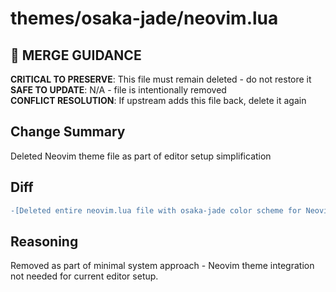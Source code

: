 # themes/osaka-jade/neovim.lua

## 🚨 MERGE GUIDANCE
**CRITICAL TO PRESERVE**: This file must remain deleted - do not restore it  
**SAFE TO UPDATE**: N/A - file is intentionally removed  
**CONFLICT RESOLUTION**: If upstream adds this file back, delete it again

## Change Summary
Deleted Neovim theme file as part of editor setup simplification

## Diff
```diff
-[Deleted entire neovim.lua file with osaka-jade color scheme for Neovim editor]
```

## Reasoning
Removed as part of minimal system approach - Neovim theme integration not needed for current editor setup.
